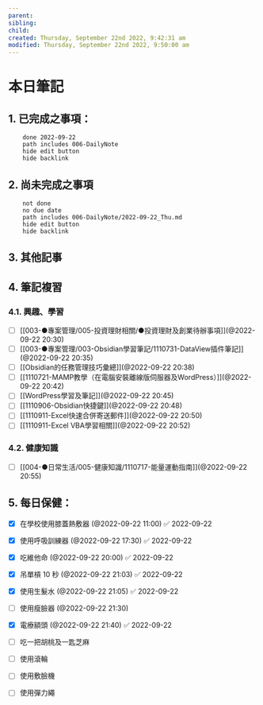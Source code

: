 ```yaml
---
parent: 
sibling: 
child: 
created: Thursday, September 22nd 2022, 9:42:31 am
modified: Thursday, September 22nd 2022, 9:50:00 am
---
```


# 本日筆記

## 1. 已完成之事項：
```tasks
	done 2022-09-22
	path includes 006-DailyNote
	hide edit button 
	hide backlink
```

## 2. 尚未完成之事項
```tasks
	not done
	no due date
	path includes 006-DailyNote/2022-09-22_Thu.md
	hide edit button 
	hide backlink
```

## 3. 其他記事

## 4. 筆記複習
### 4.1. 興趣、學習
- [ ] [[003-●專案管理/005-投資理財相關/●投資理財及創業待辦事項]](@2022-09-22 20:30)
- [ ] [[003-●專案管理/003-Obsidian學習筆記/1110731-DataView插件筆記]](@2022-09-22 20:35)
- [ ] [[Obsidian的任務管理技巧彙總]](@2022-09-22 20:38)
- [ ] [[1110721-MAMP教學（在電腦安裝離線版伺服器及WordPress）]](@2022-09-22 20:42)
- [ ] [[WordPress學習及筆記]](@2022-09-22 20:45)
- [ ] [[1110906-Obsidian快捷鍵]](@2022-09-22 20:48)
- [ ] [[1110911-Excel快速合併寄送郵件]](@2022-09-22 20:50)
- [ ] [[1110911-Excel VBA學習相關]](@2022-09-22 20:52)

### 4.2. 健康知識
- [ ] [[004-●日常生活/005-健康知識/1110717-能量運動指南]](@2022-09-22 20:55)

## 5. 每日保健：
- [x] 在學校使用膝蓋熱敷器 (@2022-09-22 11:00) ✅ 2022-09-22
- [x] 使用呼吸訓練器 (@2022-09-22 17:30) ✅ 2022-09-22
- [x] 吃維他命 (@2022-09-22 20:00) ✅ 2022-09-22
- [x] 吊單槓 10 秒 (@2022-09-22 21:03) ✅ 2022-09-22
- [x] 使用生髮水 (@2022-09-22 21:05) ✅ 2022-09-22
- [ ] 使用瘦臉器 (@2022-09-22 21:30)
- [x] 電療額頭 (@2022-09-22 21:40) ✅ 2022-09-22
- [ ] 吃一把胡桃及一匙芝麻
- [ ] 使用滾輪
- [ ] 使用敷臉機
- [ ] 使用彈力繩


